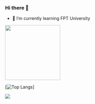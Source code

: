 ### Hi there 👋

<!--
**danghieuthang/danghieuthang** is a ✨ _special_ ✨ repository because its `README.md` (this file) appears on your GitHub profile.

Here are some ideas to get you started:

- 🔭 I’m currently working on ...
- 🌱 I’m currently learning ...
- 👯 I’m looking to collaborate on ...
- 🤔 I’m looking for help with ...
- 💬 Ask me about ...
- 📫 How to reach me: ...
- 😄 Pronouns: ...
- ⚡ Fun fact: ...
-->
- 🌱 I’m currently learning FPT University
<img height="180em" src="https://github-readme-stats.vercel.app/api?username=danghieuthang&show_icons=true&hide_border=true&&count_private=true&include_all_commits=true&theme=radical" />

[![Top Langs](https://github-readme-stats.vercel.app/api/top-langs/?username=danghieuthang&exclude=danghieuthang.gihub.io)]



![](https://komarev.com/ghpvc/?username=danghieuthang&style=flat-square)

